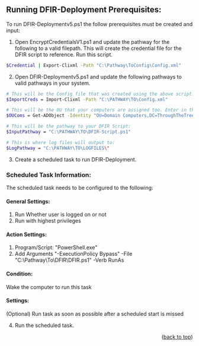 <a id="readme-top"></a>


## Running DFIR-Deployment Prerequisites:

To run DFIR-Deploymentv5.ps1 the follow prerequisites must be created and input:

1. Open EncryptCredentialsV1.ps1 and update the pathway for the following to a valid filepath. This will create the credential file for the DFIR script to reference. Run this script.
  ```sh
  $Credential | Export-Clixml -Path "C:\Pathway\ToConfig\Config.xml"
  ```

2. Open DFIR-Deploymentv5.ps1 and update the following pathways to valid pathways in your system.
  ```sh
  # This will be the Config file that was created using the above script:
  $ImportCreds = Import-Clixml -Path "C:\PATHWAY\TO\Config.xml"

  # This will be the OU that your computers are assigned too. Enter in the DistinquishedName:
  $OUComs = Get-ADObject -Identity "OU=Domain Computers,DC=ThroughTheTrees,DC=com"

  # This will be the pathway to your DFIR Script:
  $InputPathway = "C:\PATHWAY\TO\DFIR-Script.ps1"

  # This is where log files will output to:
  $LogPathway = "C:\PATHWAY\TO\LOGFILES\"

  ```

3. Create a scheduled task to run DFIR-Deployment.

### Scheduled Task Information:
The scheduled task needs to be configured to the following:

#### General Settings:
1. Run Whether user is logged on or not
2. Run with highest privileges

#### Action Settings:
1. Program/Script: "PowerShell.exe"
2. Add Arguments "-ExecutionPolicy Bypass" -File "C:\Pathway\To\DFIR\DFIR.ps1" -Verb RunAs

#### Condition:
Wake the computer to run this task

#### Settings:
(Optional) Run task as soon as possible after a scheduled start is missed

4. Run the scheduled task. 

<p align="right">(<a href="#readme-top">back to top</a>)</p>

